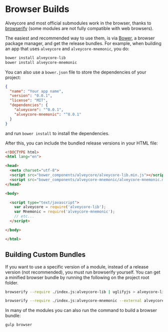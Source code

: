 # Browser Builds
Alveycore and most official submodules work in the browser, thanks to [browserify](http://browserify.org/) (some modules are not fully compatible with web browsers).

The easiest and recommended way to use them, is via [Bower](http://bower.io/), a browser package manager, and get the release bundles. For example, when building an app that uses `alveycore` and `alveycore-mnemonic`, you do:

```sh
bower install alveycore-lib
bower install alveycore-mnemonic
```

You can also use a `bower.json` file to store the dependencies of your project:

```json
{
  "name": "Your app name",
  "version": "0.0.1",
  "license": "MIT",
  "dependencies": {
    "alveycore": "^0.0.1",
    "alveycore-mnemonic": "^0.0.1"
  }
}
```

and run `bower install` to install the dependencies.

After this, you can include the bundled release versions in your HTML file:

```html
<!DOCTYPE html>
<html lang="en">

<head>
  <meta charset="utf-8">
  <script src="bower_components/alveycore/alveycore-lib.min.js"></script>
  <script src="bower_components/alveycore-mnemonic/alveycore-mnemonic.min.js"></script>
</head>

<body>

  <script type="text/javascript">
    var alveycore = require('alveycore-lib');
    var Mnemonic = require('alveycore-mnemonic');
    // etc...
  </script>

</body>

</html>
```

## Building Custom Bundles
If you want to use a specific version of a module, instead of a release version (not recommended), you must run browserify yourself.  You can get a minified browser bundle by running the following on the project root folder.

```sh
browserify --require ./index.js:alveycore-lib | uglifyjs > alveycore-lib.min.js
```

```sh
browserify --require ./index.js:alveycore-mnemonic --external alveycore-lib | uglifyjs > alveycore-mnemonic.min.js
```

In many of the modules you can also run the command to build a browser bundle:
```sh
gulp browser
```
